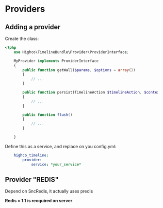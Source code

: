 # Providers

## Adding a provider

Create the class:


```php
<?php
    use Highco\TimelineBundle\Provider\ProviderInterface;

    MyProvider implements ProviderInterface
    {
        public function getWall($params, $options = array())
        {
            // ...
        }

        public function persist(TimelineAction $timelineAction, $context, $subjectModel, $subjectId)
        {
            // ...
        }

		public function flush()
		{
			// ...
		}

    }
```

Define this as a service, and replace on you config.yml:

```yaml
    highco_timeline:
        provider:
            service: *your_service*
```

## Provider "REDIS"

Depend on SncRedis, it actually uses predis

**Redis > 1.1 is recquired on server**

